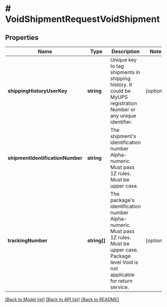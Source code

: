 # # VoidShipmentRequestVoidShipment

## Properties

Name | Type | Description | Notes
------------ | ------------- | ------------- | -------------
**shippingHistoryUserKey** | **string** | Unique key to tag shipments in shipping history. It could be MyUPS registration Number or any unique identifier. | [optional]
**shipmentIdentificationNumber** | **string** | The shipment&#39;s identification number  Alpha-numeric. Must pass 1Z rules. Must be upper case. |
**trackingNumber** | **string[]** | The package&#39;s identification number  Alpha-numeric. Must pass 1Z rules. Must be upper case.  Package level Void is not applicable for return service. | [optional]

[[Back to Model list]](../../README.md#models) [[Back to API list]](../../README.md#endpoints) [[Back to README]](../../README.md)
